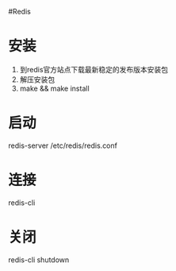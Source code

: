 #Redis

# 安装
1. 到redis官方站点下载最新稳定的发布版本安装包
2. 解压安装包
3. make && make install

# 启动
redis-server /etc/redis/redis.conf

# 连接
redis-cli

# 关闭
redis-cli shutdown
